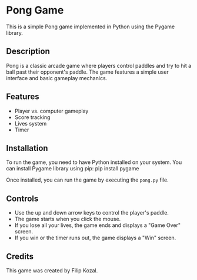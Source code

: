 # Pong Game

This is a simple Pong game implemented in Python using the Pygame library.

## Description

Pong is a classic arcade game where players control paddles and try to hit a ball past their opponent's paddle. The game features a simple user interface and basic gameplay mechanics.

## Features

- Player vs. computer gameplay
- Score tracking
- Lives system
- Timer

## Installation

To run the game, you need to have Python installed on your system. You can install Pygame library using pip:
pip install pygame

Once installed, you can run the game by executing the `pong.py` file.

## Controls

- Use the up and down arrow keys to control the player's paddle.
- The game starts when you click the mouse.
- If you lose all your lives, the game ends and displays a "Game Over" screen.
- If you win or the timer runs out, the game displays a "Win" screen.

## Credits

This game was created by Filip Kozal.


